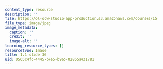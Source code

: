 ```yaml
---
content_type: resource
description: ''
file: https://ol-ocw-studio-app-production.s3.amazonaws.com/courses/15-s21-nuts-and-bolts-of-business-plans-january-iap-2014/0565c4fc4445b7e5b96502855a431781_Slide36.JPG
file_type: image/jpeg
image_metadata:
  caption: ''
  credit: ''
  image-alt: ''
learning_resource_types: []
resourcetype: Image
title: 1.1 slide 36
uid: 0565c4fc-4445-b7e5-b965-02855a431781
---
```

